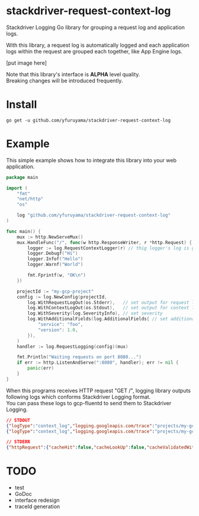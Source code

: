 stackdriver-request-context-log
===

Stackdriver Logging Go library for grouping a request log and application logs.

With this library, a request log is automatically logged and each application logs within the request are grouped each together, like App Engine logs.

[put image here]

Note that this library's interface is **ALPHA** level quality.  
Breaking changes will be introduced frequently.

# Install

```
go get -u github.com/yfuruyama/stackdriver-request-context-log
```

# Example

This simple example shows how to integrate this library into your web application.

```go
package main

import (
	"fmt"
	"net/http"
	"os"

	log "github.com/yfuruyama/stackdriver-request-context-log"
)

func main() {
	mux := http.NewServeMux()
	mux.HandleFunc("/", func(w http.ResponseWriter, r *http.Request) {
		logger := log.RequestContextLogger(r) // thig logger's log is grouped with request log
		logger.Debugf("Hi")
		logger.Infof("Hello")
		logger.Warnf("World")

		fmt.Fprintf(w, "OK\n")
	})

	projectId := "my-gcp-project"
	config := log.NewConfig(projectId,
		log.WithRequestLogOut(os.Stderr),   // set output for request log
		log.WithContextLogOut(os.Stdout),   // set output for context log
		log.WithSeverity(log.SeverityInfo), // set severity
		log.WithAdditionalFields(log.AdditionalFields{ // set additional fields for request logging
			"service": "foo",
			"version": 1.0,
		}),
	)
	handler := log.RequestLogging(config)(mux)

	fmt.Println("Waiting requests on port 8080...")
	if err := http.ListenAndServe(":8080", handler); err != nil {
		panic(err)
	}
}
```

When this programs receives HTTP request "GET /", logging library outputs following logs which conforms Stackdriver Logging format.  
You can pass these logs to gcp-fluentd to send them to Stackdriver Logging.

```json
// STDOUT
{"logType":"context_log","logging.googleapis.com/trace":"projects/my-gcp-project/traces/5e328d9926f7bb7bb15fdbafa5b08439","message":"Hello","severity":"INFO","time":"2018-10-09T18:21:43.629731+09:00"}
{"logType":"context_log","logging.googleapis.com/trace":"projects/my-gcp-project/traces/5e328d9926f7bb7bb15fdbafa5b08439","message":"World","severity":"WARNING","time":"2018-10-09T18:21:43.63184+09:00"}

// STDERR
{"httpRequest":{"cacheHit":false,"cacheLookUp":false,"cacheValidatedWithOriginServer":false,"latency":"0.007073s","protocol":"HTTP/1.1","referer":"","remoteIp":"[::1]:61502","requestMethod":"GET","requestSize":"0","requestUrl":"/","responseSize":"3","serverIp":"","status":200,"userAgent":"curl/7.58.0"},"logType":"request_log","logging.googleapis.com/trace":"projects/my-gcp-project/traces/5e328d9926f7bb7bb15fdbafa5b08439","service":"foo","severity":"WARNING","time":"2018-10-09T18:21:43.632127+09:00","version":1}
```

TODO
===

* test
* GoDoc
* interface redesign
* traceId generation
